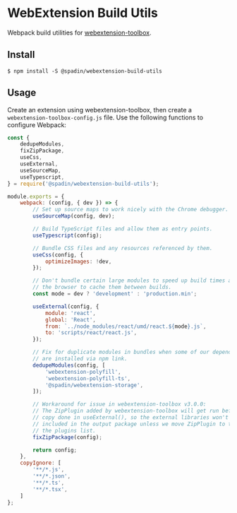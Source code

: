 # WebExtension Build Utils

Webpack build utilities for [webextension-toolbox](https://github.com/webextension-toolbox/webextension-toolbox).

## Install

```shell
$ npm install -S @spadin/webextension-build-utils
```

## Usage

Create an extension using webextension-toolbox, then create a `webextension-toolbox-config.js` file. Use the following functions to configure Webpack:

```javascript
const {
    dedupeModules,
    fixZipPackage,
    useCss,
    useExternal,
    useSourceMap,
    useTypescript,
} = require('@spadin/webextension-build-utils');

module.exports = {
    webpack: (config, { dev }) => {
        // Set up source maps to work nicely with the Chrome debugger.
        useSourceMap(config, dev);

        // Build TypeScript files and allow them as entry points.
        useTypescript(config);

        // Bundle CSS files and any resources referenced by them.
        useCss(config, {
            optimizeImages: !dev,
        });

        // Don't bundle certain large modules to speed up build times and allow
        // the browser to cache them between builds.
        const mode = dev ? 'development' : 'production.min';

        useExternal(config, {
            module: 'react',
            global: 'React',
            from: `../node_modules/react/umd/react.${mode}.js`,
            to: 'scripts/react/react.js',
        });

        // Fix for duplicate modules in bundles when some of our dependencies
        // are installed via npm link.
        dedupeModules(config, [
            'webextension-polyfill',
            'webextension-polyfill-ts',
            '@spadin/webextension-storage',
        ]);

        // Workaround for issue in webextension-toolbox v3.0.0:
        // The ZipPlugin added by webextension-toolbox will get run before the
        // copy done in useExternal(), so the external libraries won't be
        // included in the output package unless we move ZipPlugin to the end of
        // the plugins list.
        fixZipPackage(config);

        return config;
    },
    copyIgnore: [
        '**/*.js',
        '**/*.json',
        '**/*.ts',
        '**/*.tsx',
    ]
};
```
